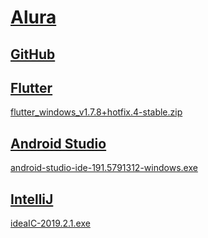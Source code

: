 # [Alura](https://cursos.alura.com.br/course/flutter-crie-primeiro-app)

## [GitHub](https://github.com/alura-cursos/flutter-fundamentos)

## [Flutter](https://docs.flutter.dev/get-started/install/windows/mobile)

[flutter_windows_v1.7.8+hotfix.4-stable.zip](https://storage.googleapis.com/flutter_infra_release/releases/stable/windows/flutter_windows_v1.7.8+hotfix.4-stable.zip)

<!-- 
```cmd
flutter doctor
flutter create "bytebank"
cd "bytebank"
flutter emulators --launch "Pixel_API_28"
flutter devices
flutter run
``` 
-->

## [Android Studio](https://developer.android.com/studio?hl=pt-br)

[android-studio-ide-191.5791312-windows.exe](https://redirector.gvt1.com/edgedl/android/studio/install/3.5.0.21/android-studio-ide-191.5791312-windows.exe)

## [IntelliJ](https://www.jetbrains.com/pt-br/idea/download/?section=windows)

[ideaIC-2019.2.1.exe](https://download.jetbrains.com/idea/ideaIC-2019.2.1.exe)

<!-- 
```
Ctrl + P → Parameter Info
Ctrl + Q → Quick Documentation
Ctrl + Alt + L → Reformat Code
Ctrl + Shift + F12
Ctrl + D → Duplicar
Alt + Enter → Show Context Actions
Ctrl + B
Alt + Insert → Generate
Ctrl + \ → Hot Reload
Shift + F6 → Rename
Ctrl + Alt + M → Method 
``` 
-->
